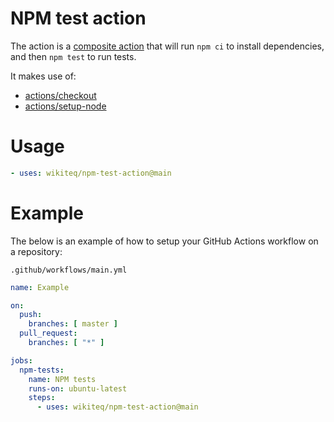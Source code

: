 # NPM test action

The action is a [composite action](https://docs.github.com/en/actions/creating-actions/creating-a-composite-action)
that will run `npm ci` to install dependencies, and then `npm test` to run tests.

It makes use of:

* [actions/checkout](https://github.com/actions/checkout)
* [actions/setup-node](https://github.com/actions/setup-node)

# Usage

```yaml
- uses: wikiteq/npm-test-action@main
```

# Example

The below is an example of how to setup your GitHub Actions workflow on a repository:

`.github/workflows/main.yml`

```yaml
name: Example

on:
  push:
    branches: [ master ]
  pull_request:
    branches: [ "*" ]

jobs:
  npm-tests:
    name: NPM tests
    runs-on: ubuntu-latest
    steps:
      - uses: wikiteq/npm-test-action@main
```
